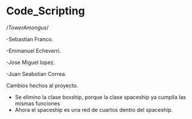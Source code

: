 # Code_Scripting

 /*TowerAmongus*/


-Sebastian Franco.

-Emmanuel Echeverri. 

-Jose Miguel lopez.

-Juan Seabstian Correa.

Cambios hechos al proyecto.
- Se elimino la clase boxship, porque la clase spaceship ya cumplía las mismas funciones 
- Ahora el spaceship es una red de cuartos dentro del spaceship.
